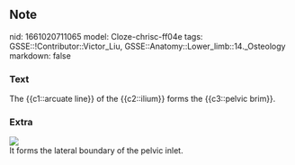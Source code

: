 ## Note
nid: 1661020711065
model: Cloze-chrisc-ff04e
tags: GSSE::!Contributor::Victor_Liu, GSSE::Anatomy::Lower_limb::14._Osteology
markdown: false

### Text
The {{c1::arcuate line}} of the {{c2::ilium}} forms the {{c3::pelvic brim}}.

### Extra
<img src="paste-ba48a11958fca0be9dd221d438782a7dd2089e70.jpg">
<div>
  It forms the lateral boundary of the pelvic inlet.
</div>
